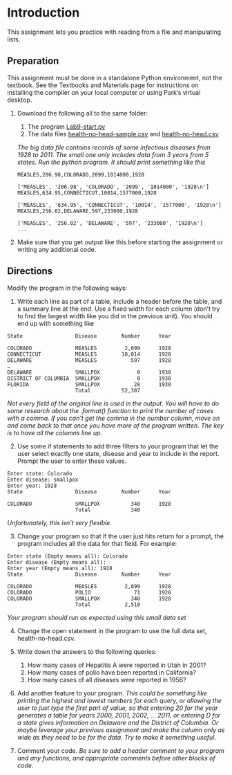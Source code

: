# Introduction
This assignment lets you practice with reading from a file and manipulating lists.

## Preparation
This assignment must be done in a standalone Python environment, not the textbook. See the Textbooks and Materials page for instructions on installing the compiler on your local computer or using Park’s virtual desktop.

1.  Download the following all to the same folder:
    1. The program [Lab9-start.py](./Lab9-start.py)
    2. The data files [health-no-head-sample.csv](./health-no-head-sample.csv) and [health-no-head.csv](./health-no-head.csv) 
    
    *The big data file contains records of some infectious diseases from 1928 to 2011. The  small one only includes data from 3 years from 5 states. Run the python program. It should print something like this*
    ```
    MEASLES,206.98,COLORADO,2099,1014000,1928

    ['MEASLES', '206.98', 'COLORADO', '2099', '1014000', '1928\n']
    MEASLES,634.95,CONNECTICUT,10014,1577000,1928 

    ['MEASLES', '634.95', 'CONNECTICUT', '10014', '1577000', '1928\n']
    MEASLES,256.02,DELAWARE,597,233000,1928

    ['MEASLES', '256.02', 'DELAWARE', '597', '233000', '1928\n']
    ...
    ```
2. Make sure that you get output like this before starting the assignment or writing any additional code.

## Directions
Modify the program in the following ways:

1. Write each line as part of a table, include a header before the table, and a summary line at the end. Use a fixed width for each column (don’t try to find the largest width like you did in the previous unit). You should end up with something like
```
State                 Disease        Number      Year

COLORADO              MEASLES         2,099      1928
CONNECTICUT           MEASLES        10,014      1928
DELAWARE              MEASLES           597      1928
…
DELAWARE              SMALLPOX            0      1930
DISTRICT OF COLUMBIA  SMALLPOX            0      1930
FLORIDA               SMALLPOX           28      1930
                      Total          52,307  
```
*Not every field of the original line is used in the output. You will have to do some research about the .format() function to print the number of cases with a comma. If you can’t get the comma in the number column, move on and come back to that once you have more of the program written. The key is to have all the columns line up.*

2. Use some if statements to add three filters to your program that let the user select exactly one state, disease and year to include in the report. Prompt the user to enter these values.
```
Enter state: Colorado
Enter disease: smallpox
Enter year: 1928
State                 Disease        Number      Year

COLORADO              SMALLPOX          340      1928
                      Total             340
```
*Unfortunately, this isn’t very flexible.*

3. Change your program so that if the user just hits return for a prompt, the program includes all the data for that field. For example:
```
Enter state (Empty means all): Colorado
Enter disease (Empty means all):
Enter year (Empty means all): 1928
State                 Disease        Number      Year
 
COLORADO              MEASLES         2,099      1928
COLORADO              POLIO              71      1928
COLORADO              SMALLPOX          340      1928
                      Total           2,510    
```
*Your program should run as expected using this small data set*

4. Change the open statement in the program to use the full data set, health-no-head.csv.
5. Write down the answers to the following queries:
    1. How many cases of Hepatitis A were reported in Utah in 2001?
    2. How many cases of polio have been reported in California?
    3. How many cases of all diseases were reported in 1956?
6. Add another feature to your program. 
*This could be something like printing the highest and lowest numbers for each query, or allowing the user to just type the first part of value, so that entering 20 for the year generates a table for years 2000, 2001, 2002, … 2011, or entering D for a state gives information on Delaware and the District of Columbia. Or maybe leverage your previous assignment and make the column only as wide as they need to be for the data. Try to make it something useful.*

7. Comment your code.
*Be sure to add a header comment to your program and any functions, and appropriate comments before other blocks of code.*
